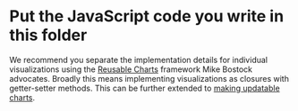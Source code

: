 # Put the JavaScript code you write in this folder

We recommend you separate the implementation details for individual visualizations using the [Reusable Charts](https://bost.ocks.org/mike/chart/) framework Mike Bostock advocates.
Broadly this means implementing visualizations as closures with getter-setter methods.
This can be further extended to [making updatable charts](https://www.toptal.com/d3-js/towards-reusable-d3-js-charts).